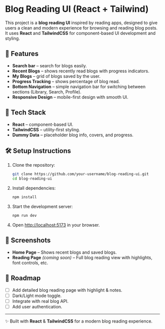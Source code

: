# Blog Reading UI (React + Tailwind)

This project is a **blog reading UI** inspired by reading apps, designed to give users a clean and modern experience for browsing and reading blog posts. It uses **React** and **TailwindCSS** for component-based UI development and styling.

## 📌 Features

- **Search bar** – search for blogs easily.
- **Recent Blogs** – shows recently read blogs with progress indicators.
- **My Blogs** – grid of blogs saved by the user.
- **Progress Tracking** – shows percentage of blog read.
- **Bottom Navigation** – simple navigation bar for switching between sections (Library, Search, Profile).
- **Responsive Design** – mobile-first design with smooth UI.

## 🚀 Tech Stack

- **React** – component-based UI.
- **TailwindCSS** – utility-first styling.
- **Dummy Data** – placeholder blog info, covers, and progress.

## 🛠️ Setup Instructions

1. Clone the repository:
   ```bash
   git clone https://github.com/your-username/blog-reading-ui.git
   cd blog-reading-ui
   ```

2. Install dependencies:
   ```bash
   npm install
   ```

3. Start the development server:
   ```bash
   npm run dev
   ```

4. Open [http://localhost:5173](http://localhost:5173) in your browser.

## 🎨 Screenshots

- **Home Page** – Shows recent blogs and saved blogs.
- **Reading Page** *(coming soon)* – Full blog reading view with highlights, font controls, etc.

## 📖 Roadmap

- [ ] Add detailed blog reading page with highlight & notes.
- [ ] Dark/Light mode toggle.
- [ ] Integrate with real blog API.
- [ ] Add user authentication.

---

✨ Built with **React** & **TailwindCSS** for a modern blog reading experience.
